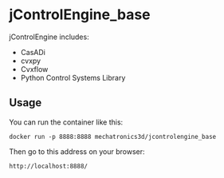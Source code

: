 # jControlEngine_base

jControlEngine includes:
   - CasADi
   - cvxpy
   - Cvxflow
   - Python Control Systems Library

## Usage
You can run the container like this:

`docker run -p 8888:8888 mechatronics3d/jcontrolengine_base`

Then go to this address on your browser:

`http://localhost:8888/`

